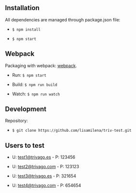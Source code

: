 ## Installation

All dependencies are managed through package.json file:

* `$ npm install`

* `$ npm start`

## Webpack

Packaging with webpack: [webpack](https://webpack.js.org/concepts/).

* Run: `$ npm start`

* Build: `$ npm run build`

* Watch: `$ npm run watch`

## Development

Repository:

* `$ git clone https://github.com/lisamilena/triv-test.git`

## Users to test

* U: test1@trivago.es - P: 123456

* U: test2@trivago.com - P: 123123

* U: test3@trivago.es - P: 321654

* U: test4@trivago.com - P: 654654